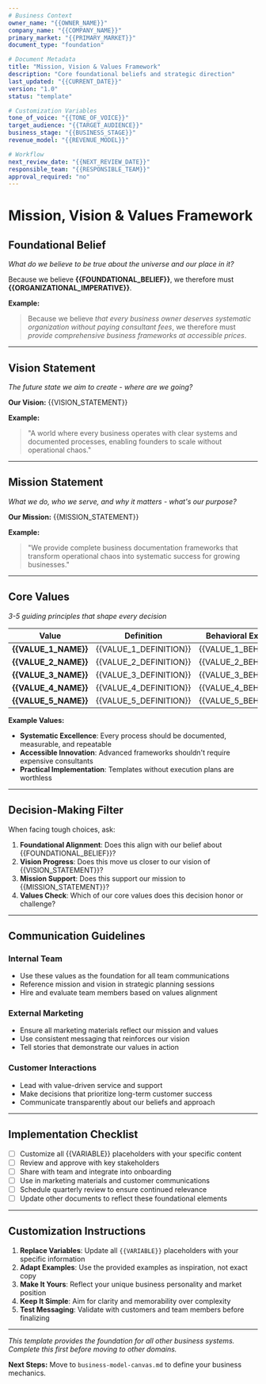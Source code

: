 ```yaml
---
# Business Context
owner_name: "{{OWNER_NAME}}"
company_name: "{{COMPANY_NAME}}"
primary_market: "{{PRIMARY_MARKET}}"
document_type: "foundation"

# Document Metadata
title: "Mission, Vision & Values Framework"
description: "Core foundational beliefs and strategic direction"
last_updated: "{{CURRENT_DATE}}"
version: "1.0"
status: "template"

# Customization Variables
tone_of_voice: "{{TONE_OF_VOICE}}"
target_audience: "{{TARGET_AUDIENCE}}"
business_stage: "{{BUSINESS_STAGE}}"
revenue_model: "{{REVENUE_MODEL}}"

# Workflow
next_review_date: "{{NEXT_REVIEW_DATE}}"
responsible_team: "{{RESPONSIBLE_TEAM}}"
approval_required: "no"
---
```


# Mission, Vision & Values Framework

## Foundational Belief

*What do we believe to be true about the universe and our place in it?*

Because we believe **{{FOUNDATIONAL_BELIEF}}**, we therefore must **{{ORGANIZATIONAL_IMPERATIVE}}**.

**Example:** 
> Because we believe *that every business owner deserves systematic organization without paying consultant fees*, we therefore must *provide comprehensive business frameworks at accessible prices*.

---

## Vision Statement

*The future state we aim to create - where are we going?*

**Our Vision:** {{VISION_STATEMENT}}

**Example:**
> "A world where every business operates with clear systems and documented processes, enabling founders to scale without operational chaos."

---

## Mission Statement

*What we do, who we serve, and why it matters - what's our purpose?*

**Our Mission:** {{MISSION_STATEMENT}}

**Example:**
> "We provide complete business documentation frameworks that transform operational chaos into systematic success for growing businesses."

---

## Core Values

*3-5 guiding principles that shape every decision*

| Value | Definition | Behavioral Example |
|-------|------------|-------------------|
| **{{VALUE_1_NAME}}** | {{VALUE_1_DEFINITION}} | {{VALUE_1_BEHAVIOR}} |
| **{{VALUE_2_NAME}}** | {{VALUE_2_DEFINITION}} | {{VALUE_2_BEHAVIOR}} |
| **{{VALUE_3_NAME}}** | {{VALUE_3_DEFINITION}} | {{VALUE_3_BEHAVIOR}} |
| **{{VALUE_4_NAME}}** | {{VALUE_4_DEFINITION}} | {{VALUE_4_BEHAVIOR}} |
| **{{VALUE_5_NAME}}** | {{VALUE_5_DEFINITION}} | {{VALUE_5_BEHAVIOR}} |

**Example Values:**
- **Systematic Excellence**: Every process should be documented, measurable, and repeatable
- **Accessible Innovation**: Advanced frameworks shouldn't require expensive consultants
- **Practical Implementation**: Templates without execution plans are worthless

---

## Decision-Making Filter

When facing tough choices, ask:

1. **Foundational Alignment**: Does this align with our belief about {{FOUNDATIONAL_BELIEF}}?
2. **Vision Progress**: Does this move us closer to our vision of {{VISION_STATEMENT}}?
3. **Mission Support**: Does this support our mission to {{MISSION_STATEMENT}}?
4. **Values Check**: Which of our core values does this decision honor or challenge?

---

## Communication Guidelines

### Internal Team
- Use these values as the foundation for all team communications
- Reference mission and vision in strategic planning sessions
- Hire and evaluate team members based on values alignment

### External Marketing
- Ensure all marketing materials reflect our mission and values
- Use consistent messaging that reinforces our vision
- Tell stories that demonstrate our values in action

### Customer Interactions
- Lead with value-driven service and support
- Make decisions that prioritize long-term customer success
- Communicate transparently about our beliefs and approach

---

## Implementation Checklist

- [ ] Customize all {{VARIABLE}} placeholders with your specific content
- [ ] Review and approve with key stakeholders
- [ ] Share with team and integrate into onboarding
- [ ] Use in marketing materials and customer communications
- [ ] Schedule quarterly review to ensure continued relevance
- [ ] Update other documents to reflect these foundational elements

---

## Customization Instructions

1. **Replace Variables**: Update all `{{VARIABLE}}` placeholders with your specific information
2. **Adapt Examples**: Use the provided examples as inspiration, not exact copy
3. **Make It Yours**: Reflect your unique business personality and market position
4. **Keep It Simple**: Aim for clarity and memorability over complexity
5. **Test Messaging**: Validate with customers and team members before finalizing

---

*This template provides the foundation for all other business systems. Complete this first before moving to other domains.*

**Next Steps:** Move to `business-model-canvas.md` to define your business mechanics.